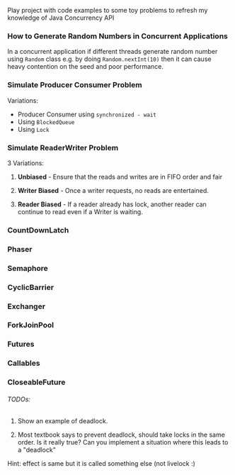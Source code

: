 Play project with code examples to some toy problems
to refresh my knowledge of Java Concurrency API


### How to Generate Random Numbers in Concurrent Applications

In a concurrent application if different threads generate
random number using ```Random``` class e.g. by doing 
```Random.nextInt(10)```
then it can cause heavy contention on the seed and poor
performance.


### Simulate Producer Consumer Problem

Variations:
  - Producer Consumer using ```synchronized - wait```
  - Using ```BlockedQueue```
  - Using ```Lock```
  

### Simulate ReaderWriter Problem


3 Variations:

1. **Unbiased** - Ensure that the reads and writes are in FIFO order and
fair

2. **Writer Biased** - Once a writer requests, no reads are
entertained.

3. **Reader Biased** - If a reader already has lock, another
reader can continue to read even if a Writer is waiting.



### CountDownLatch
### Phaser
### Semaphore
### CyclicBarrier
### Exchanger
### ForkJoinPool
### Futures 
### Callables
### CloseableFuture






###### TODOs:

1. Show an example of deadlock.

2. Most textbook says to prevent deadlock, should take 
locks in the same order. Is it really true?
Can you implement a situation where this leads to 
a "deadlock" 

Hint: effect is same but it is called something else (not livelock :)



